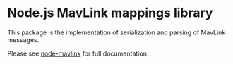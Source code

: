 # Node.js MavLink mappings library

This package is the implementation of serialization and parsing of MavLink messages.

Please see [node-mavlink](https://www.npmjs.com/Ardupilot/node-mavlink) for full documentation.
